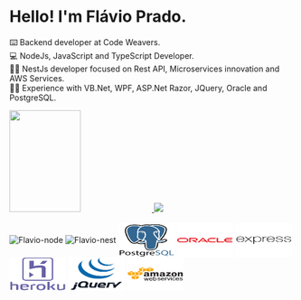 # Hello! I'm Flávio Prado.

   ⌨️ Backend developer at Code Weavers.<br>
   💻 NodeJs, JavaScript and TypeScript Developer.<br>
   👨‍💼 NestJs developer focused on Rest API, Microservices innovation and AWS Services.<br>
   👨‍💻 Experience with VB.Net, WPF, ASP.Net Razor, JQuery, Oracle and PostgreSQL.<br>
    
<div>
  <a href="https://github.com/flaviohsprado">
   <img height="180em" width="50%" src="https://github-readme-stats.vercel.app/api?username=flaviohsprado&show_icons=true&theme=dracula&include_all_commits=true&count_private=true"/>
   <img height="180em" src="https://github-readme-stats.vercel.app/api/top-langs/?username=flaviohsprado&layout=compact&langs_count=7&theme=dracula"/>
  </a>
</div>
<div style="display: inline_block"><br>
  <img align="center" alt="Flavio-node" height="60" width="100" src="https://cdn.jsdelivr.net/gh/devicons/devicon/icons/nodejs/nodejs-original.svg">
  <img align="center" alt="Flavio-nest" height="60" width="100" src="https://cdn.jsdelivr.net/gh/devicons/devicon/icons/nestjs/nestjs-plain.svg">
  <img align="center" alt="Flavio-postgresql" height="60" width="100" src="https://github.com/devicons/devicon/blob/v2.14.0/icons/postgresql/postgresql-original-wordmark.svg">
  <img align="center" alt="Flavio-oracle" height="60" width="100" src="https://github.com/devicons/devicon/blob/v2.14.0/icons/oracle/oracle-original.svg">
  <img align="center" alt="Flavio-express" height="60" width="100" src="https://github.com/devicons/devicon/blob/v2.14.0/icons/express/express-original-wordmark.svg">
  <img align="center" alt="Flavio-heroku" height="60" width="100" src="https://github.com/devicons/devicon/blob/v2.14.0/icons/heroku/heroku-original-wordmark.svg">
  <img align="center" alt="Flavio-jquery" height="60" width="100" src="https://github.com/devicons/devicon/blob/v2.14.0/icons/jquery/jquery-original-wordmark.svg">
  <img align="center" alt="Flavio-awsServices" height="60" width="100" src="https://github.com/devicons/devicon/blob/v2.14.0/icons/amazonwebservices/amazonwebservices-original-wordmark.svg">
</div>
